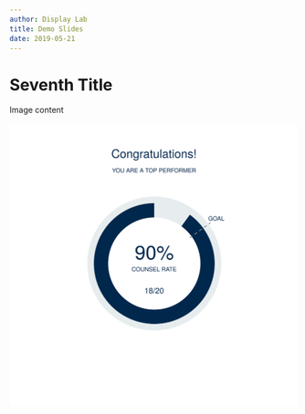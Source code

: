 ```yaml
---
author: Display Lab
title: Demo Slides
date: 2019-05-21
---
```


# Seventh Title

Image content

![top performer](assets/top_perf.svg)
